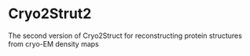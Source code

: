 # Cryo2Strut2
The second version of Cryo2Struct for reconstructing protein structures from cryo-EM density maps
